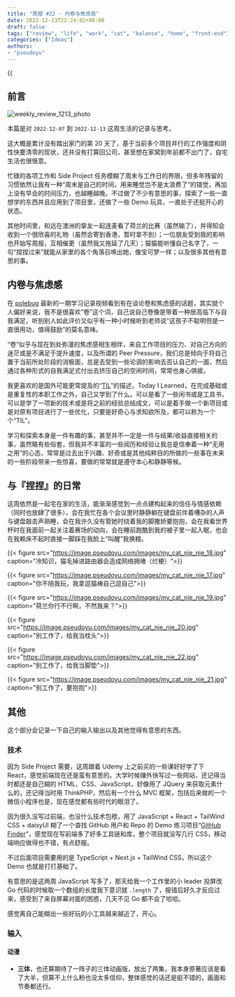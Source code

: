 ```yaml
---
title: "周报 #22 - 内卷与焦虑感"
date: 2022-12-13T22:24:02+08:00
draft: false
tags: ["review", "life", "work", "cat", "balance", "home", "front-end"]
categories: ["Ideas"]
authors:
- "pseudoyu"
---
```


{{<audio src="audios/here_after_us.mp3" caption="《后来的我们 - 五月天》" >}}

## 前言

![weekly_review_1213_photo](https://image.pseudoyu.com/images/weekly_review_1213_photo.png)

本篇是对 `2022-12-07` 到 `2022-12-13` 这周生活的记录与思考。

这大概是累计没有踏出家门的第 20 天了，基于当前多个项目并行的工作强度和阴性快要清零的现状，还并没有打算回公司，甚至想在家窝到年前都不出门了，自宅生活也很惬意。

忙碌的各项工作和 Side Project 任务模糊了周末与工作日的界限，但多年残留的习惯依然让我有一种“周末是自己的时间，用来睡觉岂不是太浪费了”的错觉，再加上没有早会的时间压力，也越睡越晚。不过做了不少有意思的事，探索了一些一直想学的东西并且应用到了项目里，还做了一些 Demo 玩具，一直处于还挺开心的状态。

其他时间里，和远在澳洲的挚友一起连麦看了荷兰的比赛（虽然输了），并得知会收到一个很欣喜的礼物（虽然会寄到香港，暂时拿不到）；一位朋友受到我的影响也开始写周报，互相催更（虽然我又拖延了几天）；猫猫能听懂自己名字了，一句“捏捏过来”就能从家里的各个角落召唤出她，像宝可梦一样；以及很多其他有意思的事。

## 内卷与焦虑感

在 [polebug](https://space.bilibili.com/58078997) 最新的一期学习记录视频看到有在谈论卷和焦虑感的话题，其实就个人偏好来说，我不是很喜欢“卷”这个词，自己说自己卷像是带着一种居高临下与自我满足，听到别人如此评价又似乎有一种小时候听到老师说“这孩子不聪明但是一直很用功，值得鼓励”的莫名意味。

“卷”似乎与现在到处弥漫的焦虑感相生相伴，来自工作项目的压力、对自己方向的迷茫或是不满足于提升速度，以及所谓的 Peer Pressure，我们总是倾向于将自己置于当前所处阶段的消极面，总是去受到一些论调的影响去否认自己的一面，然后通过各种形式的自我满足式付出去挤压自己的空闲时间，常常也身心俱疲。

我更喜欢的是国外可能更常提及的“[TIL](https://knowyourmeme.com/memes/today-i-learned-til)”的描述，Today I Learned，在完成基础或是重复性的本职工作之外，自己又学到了什么。可以是看了一些闲书或是工具书，可以是学了一项新的技术或是将之前的经验总结成文，可以是着手做一个新项目或是对原有项目进行了一些优化，只要是好奇心与求知欲所及，都可以称为一个个“TIL”。

学习和探索本身是一件有趣的事，甚至并不一定是一件与结果/收益直接相关的事，虽然略有些俗套，但我并不丰富的一些阅历和经验让我总是信奉着一种“无用之用”的心态，常常是过去出于兴趣、好奇或是其他纯粹目的所做的一些事在未来的一些阶段带来一些惊喜，要做的常常就是遵守本心和静静等候。

## 与『捏捏』的日常

这周依然是一起宅在家的生活，能渐渐感觉到一点点建构起来的信任与情感依赖（同时也放肆了很多），会在我忙在各个会议里时静静躺在键盘前伴着嘈杂的人声与键盘敲击声熟睡，会在我许久没有管她时绕着我的脚撒娇要抱抱，会在我看世界杯时在我面前一起关注着赛场的动向，会在睡前跑酷到我的被子里一起入眠，也会在我赖床不起时直接一脚踩在我脸上“叫醒”我换粮。

{{< figure src="https://image.pseudoyu.com/images/my_cat_nie_nie_18.jpg" caption="冷知识，猫毛掉进路由器会造成网络拥堵（烂梗）">}}

{{< figure src="https://image.pseudoyu.com/images/my_cat_nie_nie_17.jpg" caption="你不陪我玩，我拿逗猫棒自己逗自己">}}

{{< figure src="https://image.pseudoyu.com/images/my_cat_nie_nie_19.jpg" caption="荷兰你行不行啊，不然我来？">}}

{{< figure src="https://image.pseudoyu.com/images/my_cat_nie_nie_20.jpg" caption="别工作了，给我当枕头">}}

{{< figure src="https://image.pseudoyu.com/images/my_cat_nie_nie_22.jpg" caption="别工作了，给我当脚垫">}}

{{< figure src="https://image.pseudoyu.com/images/my_cat_nie_nie_21.jpg" caption="别工作了，要抱抱">}}

## 其他

这个部分会记录一下自己的输入输出以及其他觉得有意思的东西。

### 技术

因为 Side Project 需要，这周跟着 Udemy 上之前买的一些课好好学了下 React，感觉前端现在还是蛮有意思的。大学时候赚外快写过一些网站，还记得当时都还是自己糊的 HTML、CSS、JavaScript，好像用了 JQuery 来获取元素什么的，还记得当时用 ThinkPHP，然后有一个什么 MVC 框架，包括后来做的一个微信小程序也是，现在感觉都有些时代的眼泪了。

因为很久没写过前端，也没什么技术包袱，用了 JavaScript + React + TailWind CSS + daisyUI 糊了一个查找 GitHub 用户和 Repo 的 Demo 练习项目“[GitHub Finder](https://yu-github-finder.vercel.app)”，感觉现在写前端多了好多工具链和库，整个项目就没写几行 CSS，移动端响应做得也不错，有点舒服。

不过后面项目需要用的是 TypeScript + Next.js + TailWind CSS，所以这个 Demo 也就是打打基础了。

有意思的是这两周 JavaScript 写多了，那天给我一个工作里的小 leader 投屏改 Go 代码的时候取一个数组的长度我下意识就 `.length` 了，报错后好久才反应过来，感受到了来自屏幕对面的困惑，几天不见 Go 都不会了哈哈。

感觉离自己能糊出一些好玩的小工具越来越近了，开心。

### 输入

#### 动漫

- **三体**，也还算期待了一阵子的三体动画版，放出了两集，我本身原著应该是看了大半，但算不上什么粉也没太多信仰，整体感觉的话还是挺不错的，画面和节奏都还行。

